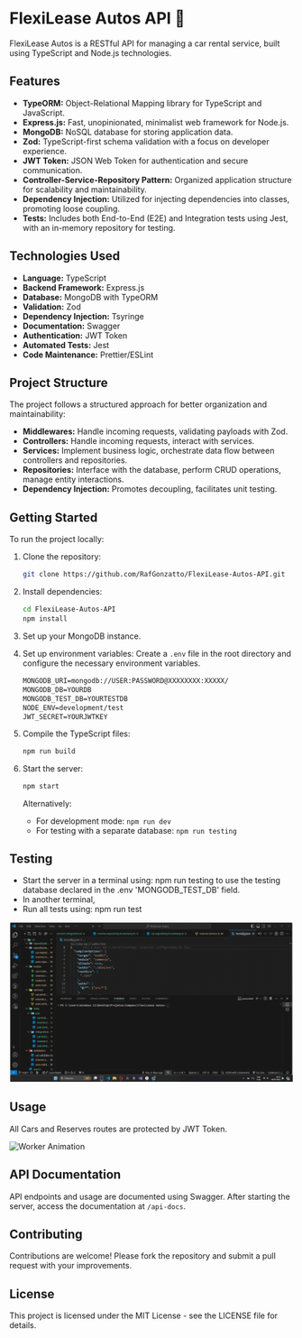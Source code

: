 # FlexiLease Autos API 🚗

FlexiLease Autos is a RESTful API for managing a car rental service, built using TypeScript and Node.js technologies.

## Features

- **TypeORM:** Object-Relational Mapping library for TypeScript and JavaScript.
- **Express.js:** Fast, unopinionated, minimalist web framework for Node.js.
- **MongoDB:** NoSQL database for storing application data.
- **Zod:** TypeScript-first schema validation with a focus on developer experience.
- **JWT Token:** JSON Web Token for authentication and secure communication.
- **Controller-Service-Repository Pattern:** Organized application structure for scalability and maintainability.
- **Dependency Injection:** Utilized for injecting dependencies into classes, promoting loose coupling.
- **Tests:** Includes both End-to-End (E2E) and Integration tests using Jest, with an in-memory repository for testing.

## Technologies Used

- **Language:** TypeScript
- **Backend Framework:** Express.js
- **Database:** MongoDB with TypeORM
- **Validation:** Zod
- **Dependency Injection:** Tsyringe
- **Documentation:** Swagger
- **Authentication:** JWT Token
- **Automated Tests:** Jest
- **Code Maintenance:** Prettier/ESLint

## Project Structure

The project follows a structured approach for better organization and maintainability:

- **Middlewares:** Handle incoming requests, validating payloads with Zod.
- **Controllers:** Handle incoming requests, interact with services.
- **Services:** Implement business logic, orchestrate data flow between controllers and repositories.
- **Repositories:** Interface with the database, perform CRUD operations, manage entity interactions.
- **Dependency Injection:** Promotes decoupling, facilitates unit testing.

## Getting Started

To run the project locally:

1. Clone the repository:
    ```sh
    git clone https://github.com/RafGonzatto/FlexiLease-Autos-API.git
    ```

2. Install dependencies:
    ```sh
    cd FlexiLease-Autos-API
    npm install
    ```

3. Set up your MongoDB instance.

4. Set up environment variables:
    Create a `.env` file in the root directory and configure the necessary environment variables.
    ```env
    MONGODB_URI=mongodb://USER:PASSWORD@XXXXXXXX:XXXXX/
    MONGODB_DB=YOURDB
    MONGODB_TEST_DB=YOURTESTDB
    NODE_ENV=development/test
    JWT_SECRET=YOURJWTKEY
    ```

5. Compile the TypeScript files:
    ```sh
    npm run build
    ```

6. Start the server:
    ```sh
    npm start
    ```

    Alternatively:
    - For development mode: `npm run dev`
    - For testing with a separate database: `npm run testing`

## Testing
- Start the server in a terminal using: npm run testing to use the testing database declared in the .env 'MONGODB_TEST_DB' field.
- In another terminal,
- Run all tests using: npm run test

![Worker Animation](src/miscellaneous/testing.gif)

## Usage
All Cars and Reserves routes are protected by JWT Token.

![Worker Animation](src/miscellaneous/token.gif)

## API Documentation

API endpoints and usage are documented using Swagger. After starting the server, access the documentation at `/api-docs`.

## Contributing

Contributions are welcome! Please fork the repository and submit a pull request with your improvements.

## License

This project is licensed under the MIT License - see the LICENSE file for details.
